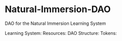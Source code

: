 # Natural-Immersion-DAO
DAO for the Natural Immersion Learning System

Learning System:
Resources:
DAO Structure:
Tokens:
